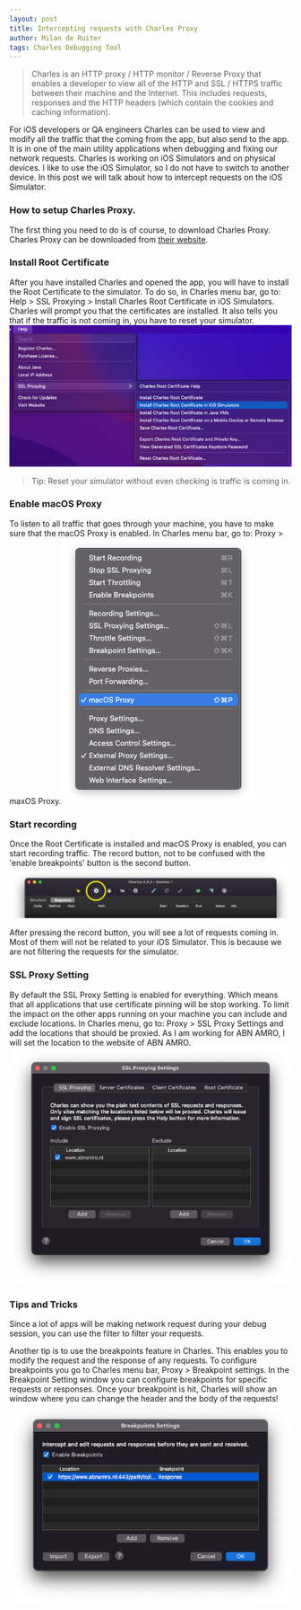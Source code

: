 ```yaml
---
layout: post
title: Intercepting requests with Charles Proxy
author: Milan de Ruiter
tags: Charles Debugging Tool
---
```


> Charles is an HTTP proxy / HTTP monitor / Reverse Proxy that enables a developer to view all of the HTTP and SSL / HTTPS traffic between their machine and the Internet. This includes requests, responses and the HTTP headers (which contain the cookies and caching information). 

For iOS developers or QA engineers Charles can be used to view and modify all the traffic that the coming from the app, but also send to the app. It is in one of the main utility applications when debugging and fixing our network requests. Charles is working on iOS Simulators and on physical devices. I like to use the iOS Simulator, so I do not have to switch to another device. In this post we will talk about how to intercept requests on the iOS Simulator.

### How to setup Charles Proxy.
The first thing you need to do is of course, to download Charles Proxy. Charles Proxy can be downloaded from [their website](https://www.charlesproxy.com/download). 

### Install Root Certificate
After you have installed Charles and opened the app, you will have to install the Root Certificate to the simulator. To do so, in Charles menu bar, go to: Help > SSL Proxying > Install Charles Root Certificate in iOS Simulators. Charles will prompt you that the certificates are installed. It also tells you that if the traffic is not coming in, you have to reset your simulator. 
![Charles macOS proxy](/assets/intercepting-requests-with-charles-proxy/charles-install-certificates.png)

> Tip: Reset your simulator without even checking is traffic is coming in.

### Enable macOS Proxy
To listen to all traffic that goes through your machine, you have to make sure that the macOS Proxy is enabled. In Charles menu bar, go to: Proxy > maxOS Proxy. 
![Charles macOS proxy](/assets/intercepting-requests-with-charles-proxy/charles-macos-proxy.png)

### Start recording
Once the Root Certificate is installed and macOS Proxy is enabled, you can start recording traffic. The record button, not to be confused with the 'enable breakpoints' button is the second button.
![Charles record button](/assets/intercepting-requests-with-charles-proxy/charles-record-button.png)

After pressing the record button, you will see a lot of requests coming in. Most of them will not be related to your iOS Simulator. This is because we are not filtering the requests for the simulator.

### SSL Proxy Setting
By default the SSL Proxy Setting is enabled for everything. Which means that all applications that use certificate pinning will be stop working. To limit the impact on the other apps running on your machine you can include and exclude locations. In Charles menu, go to: Proxy > SSL Proxy Settings and add the locations that should be proxied. As I am working for ABN AMRO, I will set the location to the website of ABN AMRO.
![Charles SSL proxy settings](/assets/intercepting-requests-with-charles-proxy/charles-ssl-proxy-settings.png)

### Tips and Tricks
Since a lot of apps will be making network request during your debug session, you can use the filter to filter your requests. 

Another tip is to use the breakpoints feature in Charles. This enables you to modify the request and the response of any requests. To configure breakpoints you go to Charles menu bar, Proxy > Breakpoint settings. In the Breakpoint Setting window you can configure breakpoints for specific requests or responses. Once your breakpoint is hit, Charles will show an window where you can change the header and the body of the requests!
![Charles breakpoint settings](/assets/intercepting-requests-with-charles-proxy/charles-breakpoint-settings.png)
